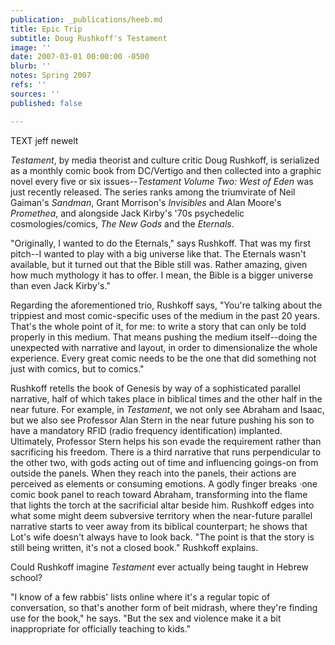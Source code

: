 ```yaml
---
publication: _publications/heeb.md
title: Epic Trip
subtitle: Doug Rushkoff's Testament
image: ''
date: 2007-03-01 00:00:00 -0500
blurb: ''
notes: Spring 2007
refs: ''
sources: ''
published: false

---
```

TEXT jeff newelt

_Testament_, by media theorist and culture critic Doug Rushkoff, is serialized as a monthly comic book from DC/Vertigo and then collected into a graphic novel every five or six issues--_Testament Volume Two: West of Eden_ was just recently released. The series ranks among the triumvirate of Neil Gaiman's _Sandman_, Grant Morrison's _Invisibles_ and Alan Moore's _Promethea_, and alongside Jack Kirby's '70s psychedelic cosmologies/comics, _The New Gods_ and the _Eternals_.

"Originally, I wanted to do the Eternals," says Rushkoff. That was my first pitch--I wanted to play with a big universe like that. The Eternals wasn't available, but it turned out that the Bible still was. Rather amazing, given how much mythology it has to offer. I mean, the Bible is a bigger universe than even Jack Kirby's."

Regarding the aforementioned trio, Rushkoff says, "You're talking about the trippiest and most comic-specific uses of the medium in the past 20 years. That's the whole point of it, for me: to write a story that can only be told properly in this medium. That means pushing the medium itself--doing the unexpected with narrative and layout, in order to dimensionalize the whole experience. Every great comic needs to be the one that did something not just with comics, but to comics."

Rushkoff retells the book of Genesis by way of a sophisticated parallel narrative, half of which takes place in biblical times and the other half in the near future. For example, in _Testament_, we not only see Abraham and Isaac, but we also see Professor Alan Stern in the near future pushing his son to have a mandatory RFID (radio frequency identification) implanted. Ultimately, Professor Stern helps his son evade the requirement rather than sacrificing his freedom. There is a third narrative that runs perpendicular to the other two, with gods acting out of time and influencing goings-on from outside the panels. When they reach into the panels, their actions are perceived as elements or consuming emotions. A godly finger breaks ·one comic book panel to reach toward Abraham, transforming into the flame that lights the torch at the sacrificial altar beside him. Rushkoff edges into what some might deem subversive territory when the near-future parallel narrative starts to veer away from its biblical counterpart; he shows that Lot's wife doesn't always have to look back. "The point is that the story is still being written, it's not a closed book." Rushkoff explains.

Could Rushkoff imagine _Testament_ ever actually being taught in Hebrew school?

"I know of a few rabbis' lists online where it's a regular topic of conversation, so that's another form of beit midrash, where they're finding use for the book," he says. "But the sex and violence make it a bit inappropriate for officially teaching to kids."